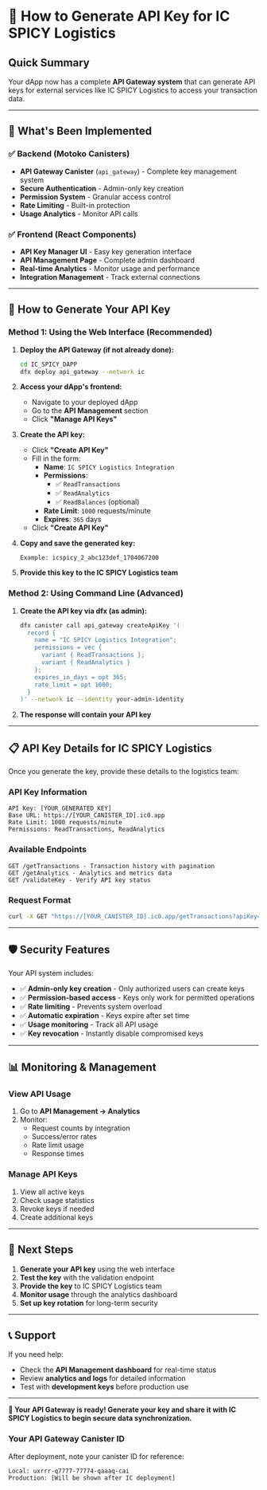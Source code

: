 # 🔑 How to Generate API Key for IC SPICY Logistics

## Quick Summary

Your dApp now has a complete **API Gateway system** that can generate API keys for external services like IC SPICY Logistics to access your transaction data.

---

## 🎯 What's Been Implemented

### ✅ Backend (Motoko Canisters)
- **API Gateway Canister** (`api_gateway`) - Complete key management system
- **Secure Authentication** - Admin-only key creation
- **Permission System** - Granular access control
- **Rate Limiting** - Built-in protection
- **Usage Analytics** - Monitor API calls

### ✅ Frontend (React Components)
- **API Key Manager UI** - Easy key generation interface
- **API Management Page** - Complete admin dashboard
- **Real-time Analytics** - Monitor usage and performance
- **Integration Management** - Track external connections

---

## 🚀 How to Generate Your API Key

### Method 1: Using the Web Interface (Recommended)

1. **Deploy the API Gateway (if not already done):**
   ```bash
   cd IC_SPICY_DAPP
   dfx deploy api_gateway --network ic
   ```

2. **Access your dApp's frontend:**
   - Navigate to your deployed dApp
   - Go to the **API Management** section
   - Click **"Manage API Keys"**

3. **Create the API key:**
   - Click **"Create API Key"**
   - Fill in the form:
     - **Name**: `IC SPICY Logistics Integration`
     - **Permissions**: 
       - ✅ `ReadTransactions`
       - ✅ `ReadAnalytics`
       - ✅ `ReadBalances` (optional)
     - **Rate Limit**: `1000` requests/minute
     - **Expires**: `365` days
   - Click **"Create API Key"**

4. **Copy and save the generated key:**
   ```
   Example: icspicy_2_abc123def_1704067200
   ```

5. **Provide this key to the IC SPICY Logistics team**

### Method 2: Using Command Line (Advanced)

1. **Create the API key via dfx (as admin):**
   ```bash
   dfx canister call api_gateway createApiKey '(
     record {
       name = "IC SPICY Logistics Integration";
       permissions = vec { 
         variant { ReadTransactions }; 
         variant { ReadAnalytics } 
       };
       expires_in_days = opt 365;
       rate_limit = opt 1000;
     }
   )' --network ic --identity your-admin-identity
   ```

2. **The response will contain your API key**

---

## 📋 API Key Details for IC SPICY Logistics

Once you generate the key, provide these details to the logistics team:

### API Key Information
```
API Key: [YOUR_GENERATED_KEY]
Base URL: https://[YOUR_CANISTER_ID].ic0.app
Rate Limit: 1000 requests/minute
Permissions: ReadTransactions, ReadAnalytics
```

### Available Endpoints
```
GET /getTransactions - Transaction history with pagination
GET /getAnalytics - Analytics and metrics data  
GET /validateKey - Verify API key status
```

### Request Format
```bash
curl -X GET "https://[YOUR_CANISTER_ID].ic0.app/getTransactions?apiKey=YOUR_KEY&page=1&limit=20"
```

---

## 🛡️ Security Features

Your API system includes:
- ✅ **Admin-only key creation** - Only authorized users can create keys
- ✅ **Permission-based access** - Keys only work for permitted operations
- ✅ **Rate limiting** - Prevents system overload
- ✅ **Automatic expiration** - Keys expire after set time
- ✅ **Usage monitoring** - Track all API usage
- ✅ **Key revocation** - Instantly disable compromised keys

---

## 📊 Monitoring & Management

### View API Usage
1. Go to **API Management → Analytics**
2. Monitor:
   - Request counts by integration
   - Success/error rates
   - Rate limit usage
   - Response times

### Manage API Keys
1. View all active keys
2. Check usage statistics
3. Revoke keys if needed
4. Create additional keys

---

## 🔄 Next Steps

1. **Generate your API key** using the web interface
2. **Test the key** with the validation endpoint
3. **Provide the key** to IC SPICY Logistics team
4. **Monitor usage** through the analytics dashboard
5. **Set up key rotation** for long-term security

---

## 📞 Support

If you need help:
- Check the **API Management dashboard** for real-time status
- Review **analytics and logs** for detailed information
- Test with **development keys** before production use

---

**🎉 Your API Gateway is ready! Generate your key and share it with IC SPICY Logistics to begin secure data synchronization.**

### Your API Gateway Canister ID
After deployment, note your canister ID for reference:
```
Local: uxrrr-q7777-77774-qaaaq-cai
Production: [Will be shown after IC deployment]
```

